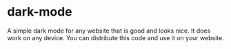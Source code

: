# dark-mode
A simple dark mode for any website that is good and looks nice. It does work on any device. You can distribute this code and use it on your website.
